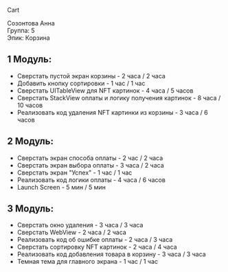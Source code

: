 Cart

Созонтова Анна
<br /> Группа: 5
<br /> Эпик: Корзина

## 1 Модуль:

 - Сверстать пустой экран корзины - 2 часа / 2 часа
 - Добавить кнопку сортировки - 1 час / 1 час
 - Сверстать UITableView для NFT картинок  - 4 часа / 5 часов
 - Сверстать StackView оплаты  и логику получения картинок - 8 часа / 10 часов
 - Реализовать код удаления NFT картинки из корзины - 3 часа / 6 часов
   

## 2 Модуль:
 - Сверстать экран способа оплаты - 2 час / 2 часа
 - Сверстать экран выбора оплаты - 3 часа / 2 часа
 - Сверстать экран "Успех" - 1 час / 1 час
 - Реализовать код логики оплаты - 4 часа / 6 часов
 - Launch Screen - 5 мин / 5 мин


## 3 Модуль:
 - Сверстать окно удаления - 3 часа / 3 часа
 - Сверстать WebView - 2 часа / 2 часа
 - Реализовать код об ошибке оплаты - 2 часа / 3 часа
 - Сверстать сортировку NFT картинок - 2 часа / 4 часа
 - Реализовать код добавления товара в корзину - 3 часа / 3 часа
 - Темная тема для главного экрана - 1 час / 1 час
